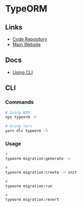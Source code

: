 # TypeORM

## Links

- [Code Repository](https://github.com/typeorm/typeorm)
- [Main Website](https://typeorm.io/)

## Docs

- [Using CLI](https://orkhan.gitbook.io/typeorm/docs/using-cli)

## CLI

### Commands

```sh
# Using NPM
npx typeorm -h

# Using Yarn
yarn dlx typeorm -h
```

### Usage

```sh
#
typeorm migration:generate -n

#
typeorm migration:create -n init

#
typeorm migration:run

#
typeorm migration:revert
```

<!--
npx typeorm migration:create src/migrations/PostCreate
-->

